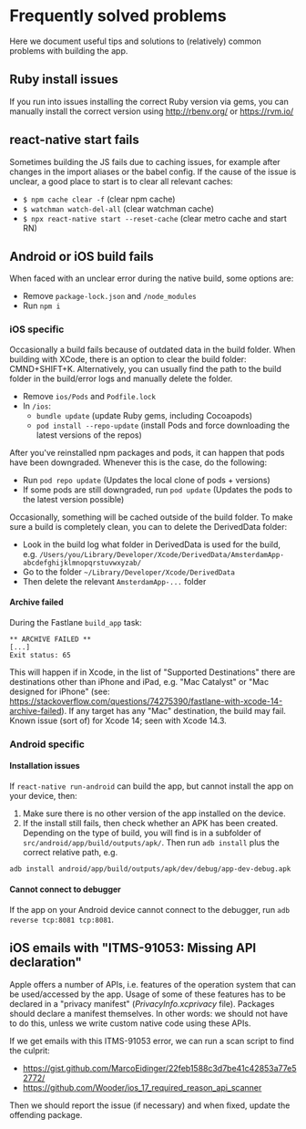 # Frequently solved problems

Here we document useful tips and solutions to (relatively) common problems with building the app.

## Ruby install issues

If you run into issues installing the correct Ruby version via gems, you can manually install the correct version using http://rbenv.org/ or https://rvm.io/

## react-native start fails

Sometimes building the JS fails due to caching issues, for example after changes in the import aliases or the babel config. If the cause of the issue is unclear, a good place to start is to clear all relevant caches:

- `$ npm cache clear -f` (clear npm cache)
- `$ watchman watch-del-all` (clear watchman cache)
- `$ npx react-native start --reset-cache` (clear metro cache and start RN)

## Android or iOS build fails

When faced with an unclear error during the native build, some options are:

- Remove `package-lock.json` and `/node_modules`
- Run `npm i`

### iOS specific

Occasionally a build fails because of outdated data in the build folder. When building with XCode, there is an option to clear the build folder: CMND+SHIFT+K. Alternatively, you can usually find the path to the build folder in the build/error logs and manually delete the folder.

- Remove `ios/Pods` and `Podfile.lock`
- In `/ios`:
  - `bundle update` (update Ruby gems, including Cocoapods)
  - `pod install --repo-update` (install Pods and force downloading the latest versions of the repos)

After you've reinstalled npm packages and pods, it can happen that pods have been downgraded. Whenever this is the case, do the following:

- Run `pod repo update` (Updates the local clone of pods + versions)
- If some pods are still downgraded, run `pod update` (Updates the pods to the latest version possible)

Occasionally, something will be cached outside of the build folder. To make sure a build is completely clean, you can to delete the DerivedData folder:

- Look in the build log what folder in DerivedData is used for the build, e.g. `/Users/you/Library/Developer/Xcode/DerivedData/AmsterdamApp-abcdefghijklmnopqrstuvwxyzab/`
- Go to the folder `~/Library/Developer/Xcode/DerivedData`
- Then delete the relevant `AmsterdamApp-...` folder

#### Archive failed

During the Fastlane `build_app` task:

```shell
** ARCHIVE FAILED **
[...]
Exit status: 65
```

This will happen if in Xcode, in the list of "Supported Destinations" there are destinations other than iPhone and iPad, e.g. "Mac Catalyst" or "Mac designed for iPhone" (see: https://stackoverflow.com/questions/74275390/fastlane-with-xcode-14-archive-failed). If any target has any "Mac" destination, the build may fail. Known issue (sort of) for Xcode 14; seen with Xcode 14.3.

### Android specific

#### Installation issues

If `react-native run-android` can build the app, but cannot install the app on your device, then:

1. Make sure there is no other version of the app installed on the device.
2. If the install still fails, then check whether an APK has been created. Depending on the type of build, you will find is in a subfolder of `src/android/app/build/outputs/apk/`. Then run `adb install` plus the correct relative path, e.g.

```bash
adb install android/app/build/outputs/apk/dev/debug/app-dev-debug.apk
```

#### Cannot connect to debugger

If the app on your Android device cannot connect to the debugger, run `adb reverse tcp:8081 tcp:8081`.

## iOS emails with "ITMS-91053: Missing API declaration"

Apple offers a number of APIs, i.e. features of the operation system that can be used/accessed by the app. Usage of some of these features has to be declared in a "privacy manifest" (_PrivacyInfo.xcprivacy_ file). Packages should declare a manifest themselves. In other words: we should not have to do this, unless we write custom native code using these APIs.

If we get emails with this ITMS-91053 error, we can run a scan script to find the culprit:

- https://gist.github.com/MarcoEidinger/22feb1588c3d7be41c42853a77e52772/
- https://github.com/Wooder/ios_17_required_reason_api_scanner

Then we should report the issue (if necessary) and when fixed, update the offending package.
